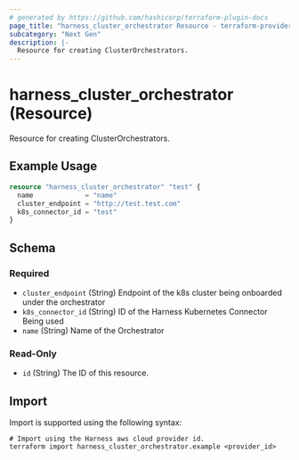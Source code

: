 ```yaml
---
# generated by https://github.com/hashicorp/terraform-plugin-docs
page_title: "harness_cluster_orchestrator Resource - terraform-provider-harness"
subcategory: "Next Gen"
description: |-
  Resource for creating ClusterOrchestrators.
---
```


# harness_cluster_orchestrator (Resource)

Resource for creating ClusterOrchestrators.

## Example Usage

```terraform
resource "harness_cluster_orchestrator" "test" {
  name             = "name"
  cluster_endpoint = "http://test.test.com"
  k8s_connector_id = "test"
}
```

<!-- schema generated by tfplugindocs -->
## Schema

### Required

- `cluster_endpoint` (String) Endpoint of the k8s cluster being onboarded under the orchestrator
- `k8s_connector_id` (String) ID of the Harness Kubernetes Connector Being used
- `name` (String) Name of the Orchestrator

### Read-Only

- `id` (String) The ID of this resource.

## Import

Import is supported using the following syntax:

```shell
# Import using the Harness aws cloud provider id.
terraform import harness_cluster_orchestrator.example <provider_id>
```
